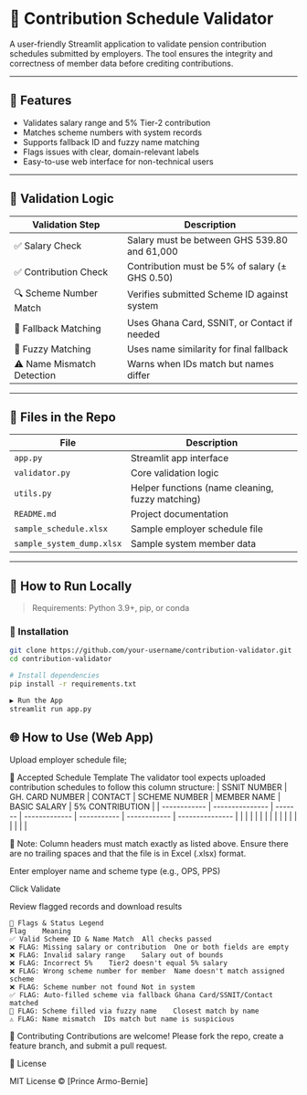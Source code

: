 # 🧾 Contribution Schedule Validator

A user-friendly Streamlit application to validate pension contribution schedules submitted by employers. The tool ensures the integrity and correctness of member data before crediting contributions.

---

## 📌 Features

- Validates salary range and 5% Tier-2 contribution
- Matches scheme numbers with system records
- Supports fallback ID and fuzzy name matching
- Flags issues with clear, domain-relevant labels
- Easy-to-use web interface for non-technical users

---

## 🧠 Validation Logic

| Validation Step | Description |
|-----------------|-------------|
| ✅ Salary Check | Salary must be between GHS 539.80 and 61,000 |
| ✅ Contribution Check | Contribution must be 5% of salary (± GHS 0.50) |
| 🔍 Scheme Number Match | Verifies submitted Scheme ID against system |
| 🔁 Fallback Matching | Uses Ghana Card, SSNIT, or Contact if needed |
| 🤖 Fuzzy Matching | Uses name similarity for final fallback |
| ⚠️ Name Mismatch Detection | Warns when IDs match but names differ |

---

## 📁 Files in the Repo

| File | Description |
|------|-------------|
| `app.py` | Streamlit app interface |
| `validator.py` | Core validation logic |
| `utils.py` | Helper functions (name cleaning, fuzzy matching) |
| `README.md` | Project documentation |
| `sample_schedule.xlsx` | Sample employer schedule file |
| `sample_system_dump.xlsx` | Sample system member data |

---

## 🚀 How to Run Locally

> Requirements: Python 3.9+, pip, or conda

### 🔧 Installation

```bash
git clone https://github.com/your-username/contribution-validator.git
cd contribution-validator

# Install dependencies
pip install -r requirements.txt

▶️ Run the App
streamlit run app.py
```

## 🌐 How to Use (Web App)
Upload employer schedule file;

📄 Accepted Schedule Template
The validator tool expects uploaded contribution schedules to follow this column structure:
| SSNIT NUMBER | GH. CARD NUMBER | CONTACT | SCHEME NUMBER | MEMBER NAME | BASIC SALARY | 5% CONTRIBUTION |
| ------------ | --------------- | ------- | ------------- | ----------- | ------------ | --------------- |
|              |                 |         |               |             |              |                 |
|              |                 |         |               |             |              |                 |

📌 Note: Column headers must match exactly as listed above. Ensure there are no trailing spaces and that the file is in Excel (.xlsx) format.


Enter employer name and scheme type (e.g., OPS, PPS)

Click Validate

Review flagged records and download results

```
📝 Flags & Status Legend
Flag	Meaning
✅ Valid Scheme ID & Name Match	All checks passed
❌ FLAG: Missing salary or contribution	One or both fields are empty
❌ FLAG: Invalid salary range	Salary out of bounds
❌ FLAG: Incorrect 5%	Tier2 doesn't equal 5% salary
❌ FLAG: Wrong scheme number for member	Name doesn't match assigned scheme
❌ FLAG: Scheme number not found	Not in system
✅ FLAG: Auto-filled scheme via fallback	Ghana Card/SSNIT/Contact matched
🚫 FLAG: Scheme filled via fuzzy name	Closest match by name
⚠️ FLAG: Name mismatch	IDs match but name is suspicious
```

🤝 Contributing
Contributions are welcome! Please fork the repo, create a feature branch, and submit a pull request.

📄 License

MIT License © [Prince Armo-Bernie]

